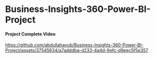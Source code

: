 # Business-Insights-360-Power-BI-Project


#### Project Complete Video

https://github.com/abdullahayub/Business-Insights-360-Power-BI-Project/assets/37545634/a7adddba-d233-4a4d-9efc-d9eec5f5e357
